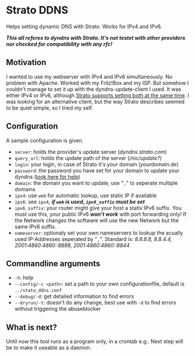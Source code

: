 # Strato DDNS
Helps setting dynamic DNS with Strato. Works for IPv4 and IPv6.

***This all referes to dyndns with Strato. It's not testet with other providers nor checked for compatibility with any rfc!***

## Motivation
I wanted to use my webserver with IPv4 and IPv6 simultaneously. No problem with Apache. Worked with my Fritz!Box and my ISP. But somehow I couldn't manage to set it up with the dyndns-update-client I used. It was either IPv4 or IPv6, although [Strato supports setting both at the same time](https://www.strato.de/faq/hosting/so-einfach-richten-sie-dyndns-fuer-ihre-domains-ein/). I was looking for an alternative client, but the way Strato describes seemed to be quiet simple, so I tried my self.

## Configuration

A sample configuration is given.

- `server`: holds the provider's update server (*dyndns.strato.com*)
- `query_url`: holds the update path of the server (*/nic/update?*)
- `login`: your login, in case of Strato it's your domain (*yourdomain.de*)
- `password`: the password you have set for your domain to update your dyndns ([look here for help](https://www.strato.de/faq/hosting/so-einfach-richten-sie-dyndns-fuer-ihre-domains-ein/))
- `domain`: the domain you want to update, use "`,`" to seperate multiple domains
- `ipv4`: use `web` for automatic lookup, use static IP if available
- `ipv6`: see `ipv4`, ***if `web` is used, `ipv6_suffix` must be set***
- `ipv6_suffix`: your router might give your host a stativ IPv6 suffix. You must use this, your public IPv6 ***won't work*** with port forwarding only! If the Network changes the software will use the new Network but the same IPv6 suffix.
- `nameserver`: optionaly set your own nameservers to lookup the acually used IP-Addresses seperated by "`,`". Standard is: *8.8.8.8, 8.8.4.4, 2001:4860:4860::8888, 2001:4860:4860::8844*

## Commandline arguments
- `-h`: help
- `--config/-c <path>`: set a path to your own configurationfile, default is `../stato_ddns.conf`
- `--debug/-d`: get detailed information to find errors
- `--dryrun/-t`: doesn't do any change, best use with `-d` to find errors without triggering the abuseblocker

## What is next?
Until now this tool runs as a program only, in a crontab e.g.. Next step will be to make it useable as a daemon.
